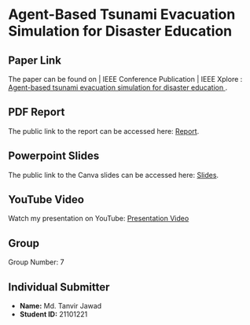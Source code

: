 
# Agent-Based Tsunami Evacuation Simulation for Disaster Education

## Paper Link
The paper can be found on | IEEE Conference Publication | IEEE Xplore : [Agent-based tsunami evacuation simulation for disaster education
](https://ieeexplore.ieee.org/document/6588087).
## PDF Report
The public link to the report can be accessed here: [Report](https://docs.google.com/document/d/1GAmikrzqY8WDfR39DW29vciIrErhWvx2jTeK9DOgEOg/edit).

## Powerpoint Slides
The public link to the Canva slides can be accessed here: [Slides](https://www.canva.com/design/DAFzB3WCifI/uk2zlHIPnj-2RZbVIjdLpw/view?utm_content=DAFzB3WCifI&utm_campaign=celebratory_first_publish&utm_medium=link&utm_source=editor_celebratory_first_publish).

## YouTube Video
Watch my presentation on YouTube: [Presentation Video](<URL_OF_YOUTUBE_VIDEO>)

## Group
Group Number: 7

## Individual Submitter
- **Name:** Md. Tanvir Jawad
- **Student ID:** 21101221
